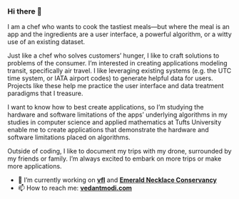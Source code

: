 ### Hi there 👋

<!--
**thevedantmodi/thevedantmodi** is a ✨ _special_ ✨ repository because its `README.md` (this file) appears on your GitHub profile.

Here are some ideas to get you started:

- 🔭 I’m currently working on ...
- 🌱 I’m currently learning ...
- 👯 I’m looking to collaborate on ...
- 🤔 I’m looking for help with ...
- 💬 Ask me about ...
- 📫 How to reach me: ...
- 😄 Pronouns: ...
- ⚡ Fun fact: ...
-->

I am a chef who wants to cook the tastiest meals—but where the meal is an app and the ingredients are a user interface, a powerful algorithm, or a witty use of an existing dataset.

Just like a chef who solves customers’ hunger, I like to craft solutions to problems of the consumer. I’m interested in creating applications modeling transit, specifically air travel. I like leveraging existing systems (e.g. the UTC time system, or IATA airport codes) to generate helpful data for users. Projects like these help me practice the user interface and data treatment paradigms that I treasure.

I want to know how to best create applications, so I’m studying the hardware and software limitations of the apps’ underlying algorithms in my studies in computer science and applied mathematics at Tufts University enable me to create applications that demonstrate the hardware and software limitations placed on algorithms.

Outside of coding, I like to document my trips with my drone, surrounded by my friends or family. I’m always excited to embark on more trips or make more applications.

- 🔭 I’m currently working on [**vfl**](https://github.com/thevedantmodi/flight-extension) and [**Emerald Necklace Conservancy**](https://github.com/JumboCode/emerald-necklace-conservancy)
- 📫 How to reach me: [**vedantmodi.com**](https://www.vedantmodi.com)
